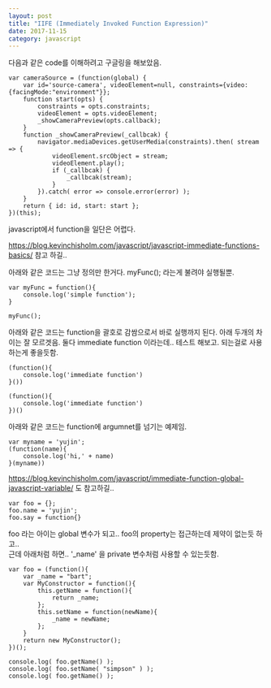 ```yaml
---
layout: post
title: "IIFE (Immediately Invoked Function Expression)"
date: 2017-11-15
category: javascript
---
```


다음과 같은 code를 이해하려고 구글링을 해보았음. 

```
var cameraSource = (function(global) {
    var id='source-camera', videoElement=null, constraints={video:{facingMode:"environment"}};
    function start(opts) {
        constraints = opts.constraints;
        videoElement = opts.videoElement;
        _showCameraPreview(opts.callback);
    }
    function _showCameraPreview(_callbcak) {
        navigator.mediaDevices.getUserMedia(constraints).then( stream => {
            videoElement.srcObject = stream;
            videoElement.play();
            if (_callbcak) {
                _callbcak(stream);
            }
        }).catch( error => console.error(error) );
    }
    return { id: id, start: start };
})(this);
```


javascript에서 function을 일단은 어렵다. 

https://blog.kevinchisholm.com/javascript/javascript-immediate-functions-basics/ 참고 하길..  

아래와 같은 코드는 그냥 정의만 한거다. myFunc(); 라는게 불려야 실행될뿐. 
```
var myFunc = function(){
	console.log('simple function');
}

myFunc();
```

아래와 같은 코드는 function을 괄호로 감쌈으로서 바로 실행까지 된다. 아래 두개의 차이는 잘 모르겟음. 
둘다 immediate function 이라는데..   테스트 해보고. 되는걸로 사용하는게 좋을듯함. 
```
(function(){
    console.log('immediate function')
}())

(function(){
    console.log('immediate function')
})()
```

아래와 같은 코드는 function에 argumnet를 넘기는 예제임. 
```
var myname = 'yujin';
(function(name){
	console.log('hi,' + name)
}(myname))
```


https://blog.kevinchisholm.com/javascript/immediate-function-global-javascript-variable/ 도 참고하길.. 

```
var foo = {};
foo.name = 'yujin';
foo.say = function{}
```

foo 라는 아이는 global 변수가 되고.. foo의 property는 접근하는데 제약이 없는듯 하고..    
근데 아래처럼 하면.. '_name' 을 private 변수처럼 사용할 수 있는듯함. 
```
var foo = (function(){
    var _name = "bart";
    var MyConstructor = function(){
        this.getName = function(){
            return _name;
        };
        this.setName = function(newName){
            _name = newName;
        };
    }
    return new MyConstructor();
})();
 
console.log( foo.getName() );
console.log( foo.setName( "simpson" ) );
console.log( foo.getName() );
```